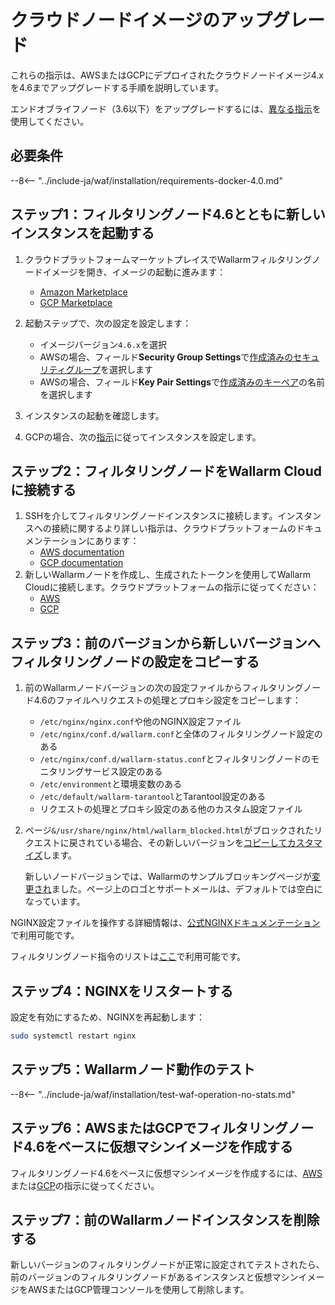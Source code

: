 [wallarm-status-instr]:             ../admin-en/configure-statistics-service.md
[memory-instr]:                     ../admin-en/configuration-guides/allocate-memory-for-waf-node.md
[waf-directives-instr]:             ../admin-en/configure-parameters-en.md
[ptrav-attack-docs]:                ../attacks-vulns-list.md#path-traversal
[attacks-in-ui-image]:              ../images/admin-guides/test-attacks-quickstart.png
[nginx-process-time-limit-docs]:    ../admin-en/configure-parameters-en.md#wallarm_process_time_limit
[nginx-process-time-limit-block-docs]:  ../admin-en/configure-parameters-en.md#wallarm_process_time_limit_block
[overlimit-res-rule-docs]:           ../user-guides/rules/configure-overlimit-res-detection.md
[graylist-docs]:                     ../user-guides/ip-lists/graylist.md
[waf-mode-instr]:                   ../admin-en/configure-wallarm-mode.md

# クラウドノードイメージのアップグレード

これらの指示は、AWSまたはGCPにデプロイされたクラウドノードイメージ4.xを4.6までアップグレードする手順を説明しています。

エンドオブライフノード（3.6以下）をアップグレードするには、[異なる指示](older-versions/cloud-image.md)を使用してください。

## 必要条件

--8<-- "../include-ja/waf/installation/requirements-docker-4.0.md"

## ステップ1：フィルタリングノード4.6とともに新しいインスタンスを起動する

1. クラウドプラットフォームマーケットプレイスでWallarmフィルタリングノードイメージを開き、イメージの起動に進みます：
      * [Amazon Marketplace](https://aws.amazon.com/marketplace/pp/B073VRFXSD)
      * [GCP Marketplace](https://console.cloud.google.com/marketplace/details/wallarm-node-195710/wallarm-node)
2. 起動ステップで、次の設定を設定します：

      * イメージバージョン`4.6.x`を選択
      * AWSの場合、フィールド**Security Group Settings**で[作成済みのセキュリティグループ](../installation/cloud-platforms/aws/ami.md#2-create-a-security-group)を選択します
      * AWSの場合、フィールド**Key Pair Settings**で[作成済みのキーペア](../installation/cloud-platforms/aws/ami.md#1-create-a-pair-of-ssh-keys)の名前を選択します
3. インスタンスの起動を確認します。
4. GCPの場合、次の[指示](../installation/cloud-platforms/gcp/machine-image.md#2-configure-the-filtering-node-instance)に従ってインスタンスを設定します。

## ステップ2：フィルタリングノードをWallarm Cloudに接続する

1. SSHを介してフィルタリングノードインスタンスに接続します。インスタンスへの接続に関するより詳しい指示は、クラウドプラットフォームのドキュメンテーションにあります：
      * [AWS documentation](https://docs.aws.amazon.com/AWSEC2/latest/UserGuide/AccessingInstances.html)
      * [GCP documentation](https://cloud.google.com/compute/docs/instances/connecting-to-instance)
2. 新しいWallarmノードを作成し、生成されたトークンを使用してWallarm Cloudに接続します。クラウドプラットフォームの指示に従ってください：
      * [AWS](../installation/cloud-platforms/aws/ami.md#5-connect-the-filtering-node-to-the-wallarm-cloud)
      * [GCP](../installation/cloud-platforms/gcp/machine-image.md#4-connect-the-filtering-node-to-the-wallarm-cloud)

## ステップ3：前のバージョンから新しいバージョンへフィルタリングノードの設定をコピーする

1. 前のWallarmノードバージョンの次の設定ファイルからフィルタリングノード4.6のファイルへリクエストの処理とプロキシ設定をコピーします：

      * `/etc/nginx/nginx.conf`や他のNGINX設定ファイル
      * `/etc/nginx/conf.d/wallarm.conf`と全体のフィルタリングノード設定のある
      * `/etc/nginx/conf.d/wallarm-status.conf`とフィルタリングノードのモニタリングサービス設定のある
      * `/etc/environment`と環境変数のある
      * `/etc/default/wallarm-tarantool`とTarantool設定のある
      * リクエストの処理とプロキシ設定のある他のカスタム設定ファイル
1. ページ`&/usr/share/nginx/html/wallarm_blocked.html`がブロックされたリクエストに戻されている場合、その新しいバージョンを[コピーしてカスタマイズ](../admin-en/configuration-guides/configure-block-page-and-code.md#customizing-sample-blocking-page)します。

      新しいノードバージョンでは、Wallarmのサンプルブロッキングページが[変更され](what-is-new.md#new-blocking-page)ました。ページ上のロゴとサポートメールは、デフォルトでは空白になっています。

NGINX設定ファイルを操作する詳細情報は、[公式NGINXドキュメンテーション](https://nginx.org/docs/beginners_guide.html)で利用可能です。

フィルタリングノード指令のリストは[ここ](../admin-en/configure-parameters-en.md)で利用可能です。

## ステップ4：NGINXをリスタートする

設定を有効にするため、NGINXを再起動します：

```bash
sudo systemctl restart nginx
```

## ステップ5：Wallarmノード動作のテスト

--8<-- "../include-ja/waf/installation/test-waf-operation-no-stats.md"

## ステップ6：AWSまたはGCPでフィルタリングノード4.6をベースに仮想マシンイメージを作成する

フィルタリングノード4.6をベースに仮想マシンイメージを作成するには、[AWS](../admin-en/installation-guides/amazon-cloud/create-image.md)または[GCP](../admin-en/installation-guides/google-cloud/create-image.md)の指示に従ってください。

## ステップ7：前のWallarmノードインスタンスを削除する

新しいバージョンのフィルタリングノードが正常に設定されてテストされたら、前のバージョンのフィルタリングノードがあるインスタンスと仮想マシンイメージをAWSまたはGCP管理コンソールを使用して削除します。